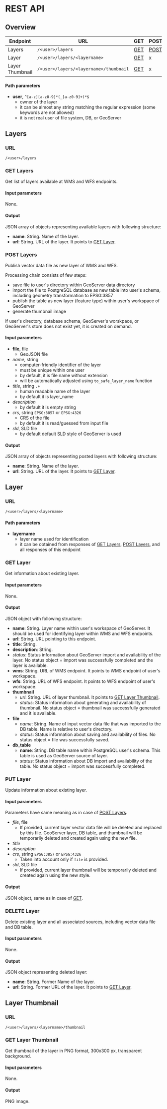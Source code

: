 # REST API

## Overview
|Endpoint|URL|GET|POST|PUT|DELETE|
|---|---|---|---|---|---|
|Layers|`/<user>/layers`|[GET](#get-layers)| [POST](#post-layers) | x | x |
|Layer|`/<user>/layers/<layername>`|[GET](#get-layer)| x | [PUT](#put-layer) | [DELETE](#delete-layer) |
|Layer Thumbnail|`/<user>/layers/<layername>/thumbnail`|[GET](#get-layer-thumbnail)| x | x | x |

#### Path parameters
- **user**, `^[a-z][a-z0-9]*(_[a-z0-9]+)*$`
   - owner of the layer
   - it can be almost any string matching the regular expression (some keywords are not allowed)
   - it is not real user of file system, DB, or GeoServer

## Layers
### URL
`/<user>/layers`

### GET Layers
Get list of layers available at WMS and WFS endpoints.

#### Input parameters
None.
#### Output
JSON array of objects representing available layers with following structure:
- **name**: String. Name of the layer.
- **url**: String. URL of the layer. It points to [GET Layer](#get-layer).

### POST Layers
Publish vector data file as new layer of WMS and WFS.

Processing chain consists of few steps:
- save file to user's directory within GeoServer data directory
- import the file to PostgreSQL database as new table into user's schema, including geometry transformation to EPSG:3857
- publish the table as new layer (feature type) within user's workspace of GeoServer
- generate thumbnail image

If user's directory, database schema, GeoServer's worskpace, or GeoServer's store does not exist yet, it is created on demand.

#### Input parameters
- **file**, file
   - GeoJSON file
- *name*, string
   - computer-friendly identifier of the layer
   - must be unique within one user
   - by default, it is file name without extension
   - will be automatically adjusted using `to_safe_layer_name` function
- *title*, string `.+`
   - human readable name of the layer
   - by default it is layer_name
- *description*
   - by default it is empty string
- *crs*, string `EPSG:3857` or `EPSG:4326`
   - CRS of the file
   - by default it is read/guessed from input file
- *sld*, SLD file
   - by default default SLD style of GeoServer is used

#### Output
JSON array of objects representing posted layers with following structure:
- **name**: String. Name of the layer.
- **url**: String. URL of the layer. It points to [GET Layer](#get-layer).

## Layer
### URL
`/<user>/layers/<layername>`

#### Path parameters
- **layername**
   - layer name used for identification
   - it can be obtained from responses of [GET Layers](#get-layers), [POST Layers](#post-layers), and all responses of this endpoint

### GET Layer
Get information about existing layer.

#### Input parameters
None.
#### Output
JSON object with following structure:
- **name**: String. Layer name within user's workspace of GeoServer. It should be used for identifying layer within WMS and WFS endpoints.
- **url**: String. URL pointing to this endpoint.
- **title**: String.
- **description**: String.
- *status*: Status information about GeoServer import and availability of the layer. No status object = import was successfully completed and the layer is available.
- **wms**: String. URL of WMS endpoint. It points to WMS endpoint of user's workspace.
- **wfs**: String. URL of WFS endpoint. It points to WFS endpoint of user's workspace.
- **thumbnail**
  - *url*: String. URL of layer thumbnail. It points to [GET Layer Thumbnail](#get-layer-thumbnail).
  - *status*: Status information about generating and availability of thumbnail. No status object = thumbnail was successfully generated and it is available.
- **file**
  - *name*: String. Name of input vector data file that was imported to the DB table. Name is relative to user's directory.
  - *status*: Status information about saving and availability of files. No status object = file was successfully saved.
- **db_table**
  - **name**: String. DB table name within PostgreSQL user's schema. This table is used as GeoServer source of layer.
  - *status*: Status information about DB import and availability of the table. No status object = import was successfully completed.


### PUT Layer
Update information about existing layer.

#### Input parameters
Parameters have same meaning as in case of [POST Layers](#post-layers).
- *file*, file
   - If provided, current layer vector data file will be deleted and replaced by this file. GeoServer layer, DB table, and thumbnail will be temporarily deleted and created again using the new file.
- *title*
- *description*
- *crs*, string `EPSG:3857` or `EPSG:4326`
   - Taken into account only if `file` is provided.
- *sld*, SLD file
   - If provided, current layer thumbnail will be temporarily deleted and created again using the new style.

#### Output
JSON object, same as in case of [GET](#get-layer).


### DELETE Layer
Delete existing layer and all associated sources, including vector data file and DB table.

#### Input parameters
None.

#### Output
JSON object representing deleted layer:
- **name**: String. Former Name of the layer.
- **url**: String. Former URL of the layer. It points to [GET Layer](#get-layer).


## Layer Thumbnail
### URL
`/<user>/layers/<layername>/thumbnail`
### GET Layer Thumbnail
Get thumbnail of the layer in PNG format, 300x300 px, transparent background.

#### Input parameters
None.
#### Output
PNG image.
